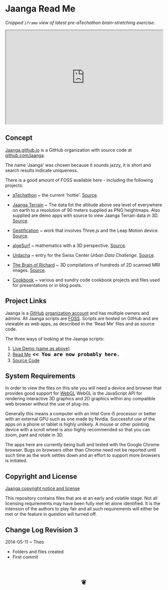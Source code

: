 Jaanga Read Me
===

_Cropped `iframe` view of latest pre-aTechathon brain-stretching exercise:_
<iframe src=http://atechathon.github.io/simplitechture/simplitechture-05-nerbous.html width=100% height=300px>
There is an `iframe` here. It is not visible when viewed on github.com/theo-armour. To view, please go to theo-armour.github.io.
</iframe>

## Concept
<a href="http://jaanga.github.io" target="_blank">Jaanga.github.io</a> is a GitHub organization
with source code at <a href="https://github.com/jaanga" target="_blank">github.com/jaanga</a>.

The name 'Jaanga' was chosen because it sounds jazzy, it is short and search results indicate uniqueness.

There is a good amount of FOSS available here - including the following projects:

* <a href="http://atechathon.github.io/" target="_blank">aTechathon</a> ~ the current 'hottie'.
<a href="https://github.com/aTechathon/atechathon.github.io" target="_blank">Source</a>.

* <a href="http://jaanga.github.io/terrain/" target="_blank">Jaanga Terrain</a> ~ The data fot the altitude above sea level of everywhere on earth to a resolution of 90 meters supplied as PNG heightmaps.
Also supplied are demo apps with source to view Jaanga Terrain data in 3D.
<a href="https://github.com/jaanga/terrain" target="_blank">Source</a>.

* <a href="http://jaanga.github.io/gestification/" target="_blank">Gestification</a> ~ work that involves Three.js and the Leap Motion device.
<a href="https://github.com/jaanga/gestification" target="_blank">Source</a>.

* <a href="http://jaanga.github.io/algesurf" target="_blank">algeSurf</a> ~ mathematics with a 3D perspective.
<a href="https://github.com/jaanga/algesurf" target="_blank">Source</a>.

* <a href="http://jaanga.github.io/urdacha" target="_blank">Urdacha</a> ~ entry for the Swiss Center _Urban Data Challenge_.
<a href="https://github.com/jaanga/urdacha" target="_blank">Source</a>.

* <a href="http://jaanga.github.io/brainofrichard/" target="_blank">The Brain of Richard</a> ~ 3D compilations of hundreds of 2D scanned MRI images.
<a href="https://github.com/jaanga/brainofrichard/tree/gh-pages" target="_blank">Source</a>.

* <a href="https://github.com/jaanga/cookbook" target="_blank">Cookbook</a> ~ various and sundry code cookbook projects and files used for presentations or in blog posts.


## Project Links
<!--
You have two ways of viewing the Jaanga files:

* Code hosted on GitHub: [jaanga.github.io]( http://jaanga.github.io/ "view the files as apps." )
* Source code on GitHub: [github.com/jaanga]( https://github.com/jaanga/jaanga.github.io/ "View the files as source code." )
-->

Jaanga is a [GitHub]( http://github.com) [organization account]( https://help.github.com/articles/what-s-the-difference-between-user-and-organization-accounts ) and has multiple owners and admins. 
All Jaanga scripts are [FOSS]( https://en.wikipedia.org/wiki/Free_and_open-source_software ).
Scripts are hosted on GitHub and are viewable as web apps, as described in the 'Read Me' files and as source code.

The three ways of looking at the Jaanga scripts:

1. [Live Demo (same as above)]( http://atechathon.github.io/simplitechture/simplitechture-05-nerbous.html )  
2. [Read Me]( http://jaanga.github.io/ "view the files as apps." ) <input value="<< You are now probably here." size=28 style="font:bold 12pt monospace;border-width:0;" >   
3. [Source Code]( https://github.com/jaanga/jaanga.github.io/ "View the files as source code." ) <scan style=display:none ><< You are now probably here.</scan>  

## System Requirements

In order to view the files on this site you will need a device and browser that provides good support for [WebGL](http://get.webgl.org/)
WebGL is the JavaScript API for rendering interactive 3D graphics and 2D graphics within any compatible web browser without the use of plug-ins. 

Generally this means a computer with an Intel Core i5 processor or better with an external GPU such as one made by Nvidia. 
Successful use of the apps on a phone or tablet is highly unlikely. 
A mouse or other pointing device with a scroll wheel is also highly recommended so that you can zoom, pant and rotate in 3D.
 
The apps here are currently being built and tested with the Google Chrome browser. 
Bugs on browsers other than Chrome need not be reported until such time as the work settles down and an effort to support more browsers is initiated.



## Copyright and License

[Jaanga copyright notice and license]( https://github.com/jaanga/jaanga.github.io/blob/master/jaanga-copyright-and-mit-license.md )

This repository contains files that are  at an early and volatile stage. Not all licensing requirements may have been fully met let alone identified. It is the intension of the authors to play fair and all such requirements will either be met or the feature in question will turned off.


## Change Log Revision 3

2014-05-11 ~ Theo

* Folders and files created
* First commit

<br>
<center><h2>&#x2766;</h2></center>